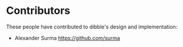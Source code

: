 Contributors
============

These people have contributed to dibble's design and implementation:

  * Alexander Surma <https://github.com/surma>

